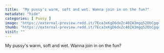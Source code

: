```yaml
---
title:  "My pussy's warm, soft and wet. Wanna join in on the fun?"
metadate: "hide"
categories: [ Pussy ]
image: "https://external-preview.redd.it/7Eca3xKgD6dxZc40ZA3mgq52ObCgqo6M6-KK6WlxC_U.jpg?auto=webp&s=760eed6e3345167a2527454d3485ce1a38883c4a"
thumb: "https://external-preview.redd.it/7Eca3xKgD6dxZc40ZA3mgq52ObCgqo6M6-KK6WlxC_U.jpg?width=1080&crop=smart&auto=webp&s=fc49a1e7a2240f0b6431913aa1495b6ca528c6bb"
visit: ""
---
```

My pussy's warm, soft and wet. Wanna join in on the fun?
